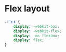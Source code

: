 # Flex layout

```css
.flex {
    display: -webkit-box;
    display: -webkit-flex;
    display: -ms-flexbox;
    display: flex;
}
```
